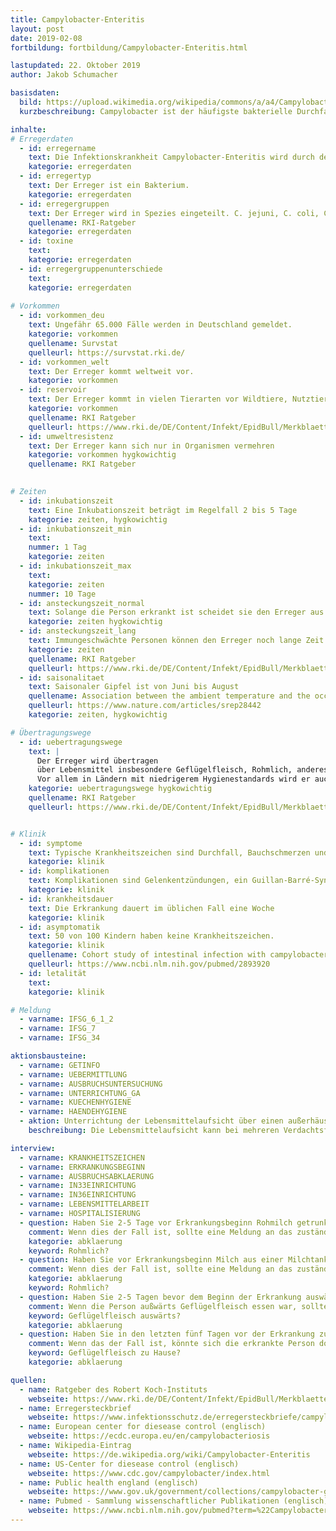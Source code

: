 ```yaml
---
title: Campylobacter-Enteritis
layout: post
date: 2019-02-08
fortbildung: fortbildung/Campylobacter-Enteritis.html

lastupdated: 22. Oktober 2019
author: Jakob Schumacher

basisdaten:
  bild: https://upload.wikimedia.org/wikipedia/commons/a/a4/Campylobacter_fetus_01.jpg
  kurzbeschreibung: Campylobacter ist der häufigste bakterielle Durchfallerreger. Fast täglich erfolgen Meldungen an das Gesundheitsamt

inhalte:  
# Erregerdaten
  - id: erregername
    text: Die Infektionskrankheit Campylobacter-Enteritis wird durch den Erreger Campylobacter hervorgerufen. 
    kategorie: erregerdaten
  - id: erregertyp
    text: Der Erreger ist ein Bakterium. 
    kategorie: erregerdaten
  - id: erregergruppen
    text: Der Erreger wird in Spezies eingeteilt. C. jejuni, C. coli, C. lari, C. fetus und C. upsaliensis sind häufige Krankheitserreger
    quellename: RKI-Ratgeber 
    kategorie: erregerdaten
  - id: toxine
    text: 
    kategorie: erregerdaten
  - id: erregergruppenunterschiede
    text: 
    kategorie: erregerdaten
    
# Vorkommen
  - id: vorkommen_deu
    text: Ungefähr 65.000 Fälle werden in Deutschland gemeldet.
    kategorie: vorkommen
    quellename: Survstat
    quelleurl: https://survstat.rki.de/
  - id: vorkommen_welt
    text: Der Erreger kommt weltweit vor.
    kategorie: vorkommen
  - id: reservoir
    text: Der Erreger kommt in vielen Tierarten vor Wildtiere, Nutztiere und Heimtiere.  
    kategorie: vorkommen
    quellename: RKI Ratgeber
    quelleurl: https://www.rki.de/DE/Content/Infekt/EpidBull/Merkblaetter/Ratgeber_Campylobacter.html
  - id: umweltresistenz
    text: Der Erreger kann sich nur in Organismen vermehren
    kategorie: vorkommen hygkowichtig
    quellename: RKI Ratgeber 

    
# Zeiten
  - id: inkubationszeit
    text: Eine Inkubationszeit beträgt im Regelfall 2 bis 5 Tage
    kategorie: zeiten, hygkowichtig
  - id: inkubationszeit_min
    text: 
    nummer: 1 Tag
    kategorie: zeiten
  - id: inkubationszeit_max
    text:
    kategorie: zeiten
    nummer: 10 Tage
  - id: ansteckungszeit_normal
    text: Solange die Person erkrankt ist scheidet sie den Erreger aus. Auch nach dem Ende der Symptome wird der Erreger über Wochen ausgeschieden
    kategorie: zeiten hygkowichtig
  - id: ansteckungszeit_lang 
    text: Immungeschwächte Personen können den Erreger noch lange Zeit ausscheiden
    kategorie: zeiten
    quellename: RKI Ratgeber
    quelleurl: https://www.rki.de/DE/Content/Infekt/EpidBull/Merkblaetter/Ratgeber_Campylobacter.html
  - id: saisonalitaet
    text: Saisonaler Gipfel ist von Juni bis August
    quellename: Association between the ambient temperature and the occurrence of human Salmonella and Campylobacter infections 
    quelleurl: https://www.nature.com/articles/srep28442
    kategorie: zeiten, hygkowichtig 

# Übertragungswege
  - id: uebertragungswege
    text: | 
      Der Erreger wird übertragen 
      über Lebensmittel insbesondere Geflügelfleisch, Rohmlich, anderes Fleisch. Er wird selten von Mensch zu Mensch übertragen. 
      Vor allem in Ländern mit niedrigerem Hygienestandards wird er auch über Trinkwasser oder Baden übertragen. C. fetus kann von einer Mutter intrauterin oder perinatal auf das Kind gelangen. 
    kategorie: uebertragungswege hygkowichtig
    quellename: RKI Ratgeber
    quelleurl: https://www.rki.de/DE/Content/Infekt/EpidBull/Merkblaetter/Ratgeber_Campylobacter.html


# Klinik
  - id: symptome
    text: Typische Krankheitszeichen sind Durchfall, Bauchschmerzen und Erbrechen. Der Durchfall kann auch blutig sein. Es können Prodromi vor dem Beginn des Durchfalls auftreten. 
    kategorie: klinik
  - id: komplikationen
    text: Komplikationen sind Gelenkentzündungen, ein Guillan-Barré-Syndrom. Diskutiert werden Reizdarmsyndrom und chronisch-entzündliche Darmerkrankungen.
    kategorie: klinik
  - id: krankheitsdauer
    text: Die Erkrankung dauert im üblichen Fall eine Woche
    kategorie: klinik
  - id: asymptomatik
    text: 50 von 100 Kindern haben keine Krankheitszeichen.
    kategorie: klinik
    quellename: Cohort study of intestinal infection with campylobacter in Mexican children.
    quelleurl: https://www.ncbi.nlm.nih.gov/pubmed/2893920
  - id: letalität
    text: 
    kategorie: klinik

# Meldung
  - varname: IFSG_6_1_2
  - varname: IFSG_7
  - varname: IFSG_34 

aktionsbausteine:
  - varname: GETINFO
  - varname: UEBERMITTLUNG
  - varname: AUSBRUCHSUNTERSUCHUNG
  - varname: UNTERRICHTUNG_GA
  - varname: KUECHENHYGIENE
  - varname: HAENDEHYGIENE
  - aktion: Unterrichtung der Lebensmittelaufsicht über einen außerhäuslichen Essensort bei dem Geflügelfleisch gegessen wurde oder eine andere mögliche Ansteckungsquelle.
    beschreibung: Die Lebensmittelaufsicht kann bei mehreren Verdachtsfällen am selben Essensort eine Untersuchung einleiten.

interview:     
  - varname: KRANKHEITSZEICHEN
  - varname: ERKRANKUNGSBEGINN
  - varname: AUSBRUCHSABKLAERUNG
  - varname: IN33EINRICHTUNG
  - varname: IN36EINRICHTUNG
  - varname: LEBENSMITTELARBEIT
  - varname: HOSPITALISIERUNG
  - question: Haben Sie 2-5 Tage vor Erkrankungsbeginn Rohmilch getrunken?
    comment: Wenn dies der Fall ist, sollte eine Meldung an das zuständige Lebensmittelaufsichtsamt erfolgen. Die erkrankte Person sollte Wissen, das Rohmilch vor dem Konsum unbedingt abgekocht werden sollte. In der Vergangenheit hat es Ausbrüche durch Rohmilch gegeben.
    kategorie: abklaerung
    keyword: Rohmlich?
  - question: Haben Sie vor Erkrankungsbeginn Milch aus einer Milchtankstelle zu sich genommen?
    comment: Wenn dies der Fall ist, sollte eine Meldung an das zuständige Lebensmittelaufsichtsamt erfolgen. Es gibt Ausbrüche, die mit Milchtankstellen in Zusammenhang standen.
    kategorie: abklaerung
    keyword: Rohmlich?
  - question: Haben Sie 2-5 Tagen bevor dem Beginn der Erkrankung auswärts Geflügelfleisch gegessen? Wenn Ja, wo genau?
    comment: Wenn die Person außwärts Geflügelfleisch essen war, sollte der Name des Essensortes in einem öffentlichen Kommentar vermerkt werden. Das hilft der Landestelle einem Ausbruch auf die Spur zu kommen.
    keyword: Geflügelfleisch auswärts?
    kategorie: abklaerung
  - question: Haben Sie in den letzten fünf Tagen vor der Erkrankung zu Hause Geflügelfleisch gegessen?
    comment: Wenn das der Fall ist, könnte sich die erkrankte Person dort angesteckt haben. Insbesondere wenn die Person selber gekocht hat
    keyword: Geflügelfleisch zu Hause?
    kategorie: abklaerung

quellen:
  - name: Ratgeber des Robert Koch-Instituts
    webseite: https://www.rki.de/DE/Content/Infekt/EpidBull/Merkblaetter/Ratgeber_Campylobacter.html
  - name: Erregersteckbrief
    webseite: https://www.infektionsschutz.de/erregersteckbriefe/campylobacter/
  - name: European center for diesease control (englisch)
    webseite: https://ecdc.europa.eu/en/campylobacteriosis
  - name: Wikipedia-Eintrag
    webseite: https://de.wikipedia.org/wiki/Campylobacter-Enteritis
  - name: US-Center for diesease control (englisch)
    webseite: https://www.cdc.gov/campylobacter/index.html
  - name: Public health england (englisch)
    webseite: https://www.gov.uk/government/collections/campylobacter-guidance-data-and-analysis
  - name: Pubmed - Sammlung wissenschaftlicher Publikationen (englisch)
    webseite: https://www.ncbi.nlm.nih.gov/pubmed?term=%22Campylobacter+Infections%22%5BMesh%5D
---
```

